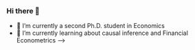 ### Hi there 👋

- 🔭 I’m currently a second Ph.D. student in Economics
- 🌱 I’m currently learning about causal inference and Financial Econometrics
-->
